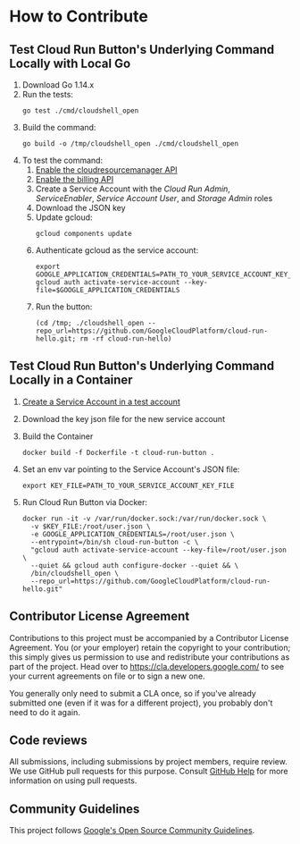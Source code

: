 # How to Contribute

## Test Cloud Run Button's Underlying Command Locally with Local Go

1. Download Go 1.14.x
1. Run the tests:
    ```
    go test ./cmd/cloudshell_open
    ```
1. Build the command:
    ```
    go build -o /tmp/cloudshell_open ./cmd/cloudshell_open
    ```
1. To test the command:
    1. [Enable the cloudresourcemanager API](https://console.developers.google.com/apis/api/cloudresourcemanager.googleapis.com/overview)
    1. [Enable the billing API](https://console.developers.google.com/apis/api/cloudbilling.googleapis.com/overview)
    1. Create a Service Account with the *Cloud Run Admin*, *ServiceEnabler*, *Service Account User*, and *Storage Admin* roles
    1. Download the JSON key
    1. Update gcloud:
        ```
        gcloud components update
        ```
    1. Authenticate gcloud as the service account:
        ```
        export GOOGLE_APPLICATION_CREDENTIALS=PATH_TO_YOUR_SERVICE_ACCOUNT_KEY_FILE
        gcloud auth activate-service-account --key-file=$GOOGLE_APPLICATION_CREDENTIALS
        ```
    1. Run the button:
        ```
        (cd /tmp; ./cloudshell_open --repo_url=https://github.com/GoogleCloudPlatform/cloud-run-hello.git; rm -rf cloud-run-hello)
        ```

## Test Cloud Run Button's Underlying Command Locally in a Container

1. [Create a Service Account in a test account](https://console.cloud.google.com/iam-admin/serviceaccounts)
1. Download the key json file for the new service account
1. Build the Container

    ```
    docker build -f Dockerfile -t cloud-run-button .
    ```

1. Set an env var pointing to the Service Account's JSON file:

    ```
    export KEY_FILE=PATH_TO_YOUR_SERVICE_ACCOUNT_KEY_FILE
    ```

1. Run Cloud Run Button via Docker:
    ```
    docker run -it -v /var/run/docker.sock:/var/run/docker.sock \
      -v $KEY_FILE:/root/user.json \
      -e GOOGLE_APPLICATION_CREDENTIALS=/root/user.json \
      --entrypoint=/bin/sh cloud-run-button -c \
      "gcloud auth activate-service-account --key-file=/root/user.json \
      --quiet && gcloud auth configure-docker --quiet && \
      /bin/cloudshell_open \
      --repo_url=https://github.com/GoogleCloudPlatform/cloud-run-hello.git"
    ```

## Contributor License Agreement

Contributions to this project must be accompanied by a Contributor License
Agreement. You (or your employer) retain the copyright to your contribution;
this simply gives us permission to use and redistribute your contributions as
part of the project. Head over to <https://cla.developers.google.com/> to see
your current agreements on file or to sign a new one.

You generally only need to submit a CLA once, so if you've already submitted one
(even if it was for a different project), you probably don't need to do it
again.

## Code reviews

All submissions, including submissions by project members, require review. We
use GitHub pull requests for this purpose. Consult
[GitHub Help](https://help.github.com/articles/about-pull-requests/) for more
information on using pull requests.

## Community Guidelines

This project follows [Google's Open Source Community
Guidelines](https://opensource.google.com/conduct/).
